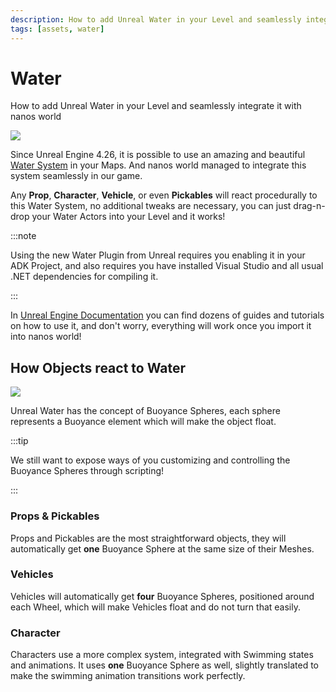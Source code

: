 ```yaml
---
description: How to add Unreal Water in your Level and seamlessly integrate it with nanos world
tags: [assets, water]
---
```


# Water

How to add Unreal Water in your Level and seamlessly integrate it with nanos world

![](/img/docs/water.jpg)

Since Unreal Engine 4.26, it is possible to use an amazing and beautiful [Water System](https://docs.unrealengine.com/4.27/en-US/BuildingWorlds/Water/) in your Maps. And nanos world managed to integrate this system seamlessly in our game.

Any **Prop**, **Character**, **Vehicle**, or even **Pickables** will react procedurally to this Water System, no additional tweaks are necessary, you can just drag-n-drop your Water Actors into your Level and it works!

:::note

Using the new Water Plugin from Unreal requires you enabling it in your ADK Project, and also requires you have installed Visual Studio and all usual .NET dependencies for compiling it.

:::

In [Unreal Engine Documentation](https://docs.unrealengine.com/4.27/en-US/BuildingWorlds/Water/) you can find dozens of guides and tutorials on how to use it, and don't worry, everything will work once you import it into nanos world!


## How Objects react to Water

![](/img/docs/water-boat.jpg)

Unreal Water has the concept of Buoyance Spheres, each sphere represents a Buoyance element which will make the object float.

:::tip

We still want to expose ways of you customizing and controlling the Buoyance Spheres through scripting!

:::


### Props & Pickables

Props and Pickables are the most straightforward objects, they will automatically get **one** Buoyance Sphere at the same size of their Meshes.

### Vehicles

Vehicles will automatically get **four** Buoyance Spheres, positioned around each Wheel, which will make Vehicles float and do not turn that easily.

### Character

Characters use a more complex system, integrated with Swimming states and animations. It uses **one** Buoyance Sphere as well, slightly translated to make the swimming animation transitions work perfectly.